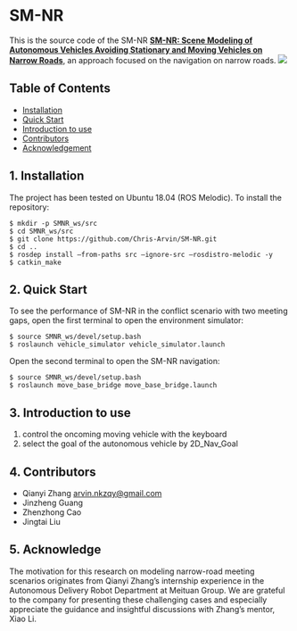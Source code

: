 # SM-NR
This is the source code of the SM-NR [**SM-NR: Scene Modeling of Autonomous Vehicles Avoiding Stationary and Moving Vehicles on Narrow Roads**](https://arxiv.org/abs/2412.13305), an approach focused on the navigation on narrow roads.
[![](https://github.com/user-attachments/assets/530769a5-7a3b-436d-a179-2167a4841c06)](https://www.youtube.com/watch?v=9uhLzXsn28w)


## Table of Contents
* [Installation](#1-Installation)
* [Quick Start](#2-Quick-Start)
* [Introduction to use](#3-Introduction-to-Use)
* [Contributors](#4-Contributors)
* [Acknowledgement](#5-Acknowledge)


## 1. Installation
The project has been tested on Ubuntu 18.04 (ROS Melodic). To install the repository: 
```
$ mkdir -p SMNR_ws/src
$ cd SMNR_ws/src
$ git clone https://github.com/Chris-Arvin/SM-NR.git
$ cd ..
$ rosdep install –from-paths src –ignore-src –rosdistro-melodic -y
$ catkin_make
```


## 2. Quick Start
To see the performance of SM-NR in the conflict scenario with two meeting gaps, open the first terminal to open the environment simulator: 
```
$ source SMNR_ws/devel/setup.bash
$ roslaunch vehicle_simulator vehicle_simulator.launch
```
Open the second terminal to open the SM-NR navigation: 
```
$ source SMNR_ws/devel/setup.bash
$ roslaunch move_base_bridge move_base_bridge.launch
```


## 3. Introduction to use

1. control the oncoming moving vehicle with the keyboard
2. select the goal of the autonomous vehicle by 2D_Nav_Goal


## 4. Contributors
* Qianyi Zhang  arvin.nkzqy@gmail.com
* Jinzheng Guang
* Zhenzhong Cao
* Jingtai Liu


## 5. Acknowledge
The motivation for this research on modeling narrow-road meeting scenarios originates from Qianyi Zhang’s internship experience in the Autonomous Delivery Robot Department at Meituan Group. We are grateful to the company for presenting these challenging cases and especially appreciate the guidance and insightful discussions with Zhang’s mentor, Xiao Li.

